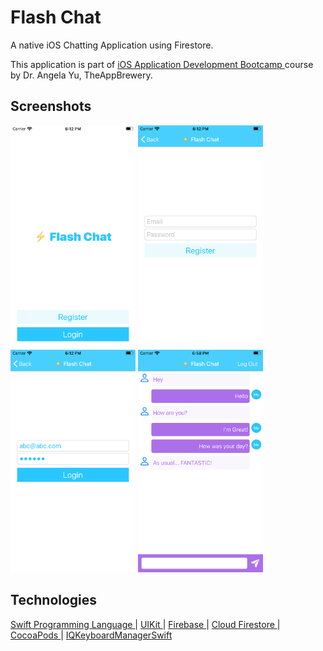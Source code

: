#  Flash Chat
A native iOS Chatting Application using Firestore.

This application is part of <a href="https://www.udemy.com/course/ios-13-app-development-bootcamp/"> iOS Application Development Bootcamp </a> course by Dr. Angela Yu, TheAppBrewery.

## Screenshots
<img src="Screenshots/WelcomeScene.png" width="200"> <img src="Screenshots/RegisterScene.png" width="200"> <img src="Screenshots/LoginScene.png" width="200"> <img src="Screenshots/ChatScene.png" width="200"> 

## Technologies
<a href="https://docs.swift.org/swift-book/"> Swift Programming Language </a> | <a href="https://developer.apple.com/documentation/uikit"> UIKit </a> | <a href="https://firebase.google.com/docs/ios/setup"> Firebase </a> | <a href="https://firebase.google.com/docs/firestore"> Cloud Firestore </a> | <a href="https://cocoapods.org"> CocoaPods </a> | <a href="https://cocoapods.org/pods/IQKeyboardManagerSwift"> IQKeyboardManagerSwift </a>

